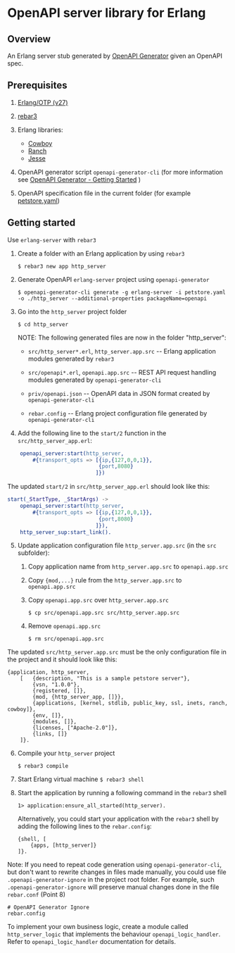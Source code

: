 # OpenAPI server library for Erlang

## Overview

An Erlang server stub generated by [OpenAPI Generator](https://openapi-generator.tech) given an OpenAPI spec.

## Prerequisites

1. [Erlang/OTP (v27)](https://www.erlang.org/)

2. [rebar3](https://rebar3.org/)

3. Erlang libraries:
    - [Cowboy](https://hex.pm/packages/cowboy)
    - [Ranch](https://hex.pm/packages/ranch)
    - [Jesse](https://hex.pm/packages/jesse)

4. OpenAPI generator script `openapi-generator-cli` 
(for more information see [OpenAPI Generator - Getting Started](https://github.com/OpenAPITools/openapi-generator#2---getting-started) )

5. OpenAPI specification file in the current folder (for example [petstore.yaml](https://raw.githubusercontent.com/openapitools/openapi-generator/master/modules/openapi-generator/src/test/resources/3_0/petstore.yaml))


## Getting started
Use `erlang-server` with `rebar3`

1. Create a folder with an Erlang application by using `rebar3`
    
    `$ rebar3 new app http_server`

2. Generate OpenAPI `erlang-server` project using `openapi-generator`
    
    `$ openapi-generator-cli generate -g erlang-server -i petstore.yaml -o ./http_server --additional-properties packageName=openapi`
    
3. Go into the `http_server` project folder

    `$ cd http_server`

    NOTE: The following generated files are now in the folder "http_server":

    - `src/http_server*.erl`, `http_server.app.src` -- Erlang application modules generated by `rebar3`

    - `src/openapi*.erl`, `openapi.app.src` -- REST API request handling modules generated by `openapi-generator-cli`

    - `priv/openapi.json` -- OpenAPI data in JSON format created by `openapi-generator-cli`

    - `rebar.config` -- Erlang project configuration file generated by `openapi-generator-cli`

4. Add the following line to the `start/2` function in the `src/http_server_app.erl`:

```erlang
    openapi_server:start(http_server,
        #{transport_opts => [{ip,{127,0,0,1}},
                             {port,8080} 
                            ]})
```

The updated `start/2` in `src/http_server_app.erl` should look like this:

```erlang
start(_StartType, _StartArgs) ->
    openapi_server:start(http_server,
        #{transport_opts => [{ip,{127,0,0,1}},
                             {port,8080} 
                            ]}),
    http_server_sup:start_link().
```

5. Update application configuration file `http_server.app.src` (in the `src` subfolder):
    
    1. Copy application name from `http_server.app.src` to `openapi.app.src`
    
    2. Copy `{mod,...}` rule from the `http_server.app.src` to `openapi.app.src`
    
    3. Copy `openapi.app.src` over `http_server.app.src`

        `$ cp src/openapi.app.src src/http_server.app.src`
    
    4. Remove `openapi.app.src`

        `$ rm src/openapi.app.src`

The updated `src/http_server.app.src` must be the only configuration file in the project and it should look like this:

```
{application, http_server,
    [   {description, "This is a sample petstore server"},
        {vsn, "1.0.0"},
        {registered, []},
        {mod, {http_server_app, []}},
        {applications, [kernel, stdlib, public_key, ssl, inets, ranch, cowboy]},
        {env, []},
        {modules, []},
        {licenses, ["Apache-2.0"]},
        {links, []}
    ]}.
```

6. Compile your `http_server` project
    
    `$ rebar3 compile`

7. Start Erlang virtual machine
    `$ rebar3 shell`

8. Start the application by running a following command in the `rebar3` shell

    `1> application:ensure_all_started(http_server).`

    Alternatively, you could start your application with the `rebar3` shell by adding the following lines to the `rebar.config`:
    ```
    {shell, [
        {apps, [http_server]}
    ]}.
    ```

Note: If you need to repeat code generation using `openapi-generator-cli`, but don't want to rewrite changes in files made manually, you could use file `.openapi-generator-ignore` in the project root folder. For example, such `.openapi-generator-ignore` will preserve manual changes done in the file `rebar.conf` (Point 8)

```
# OpenAPI Generator Ignore
rebar.config
```

To implement your own business logic, create a module called `http_server_logic` that implements the
behaviour `openapi_logic_handler`. Refer to `openapi_logic_handler` documentation for details.

